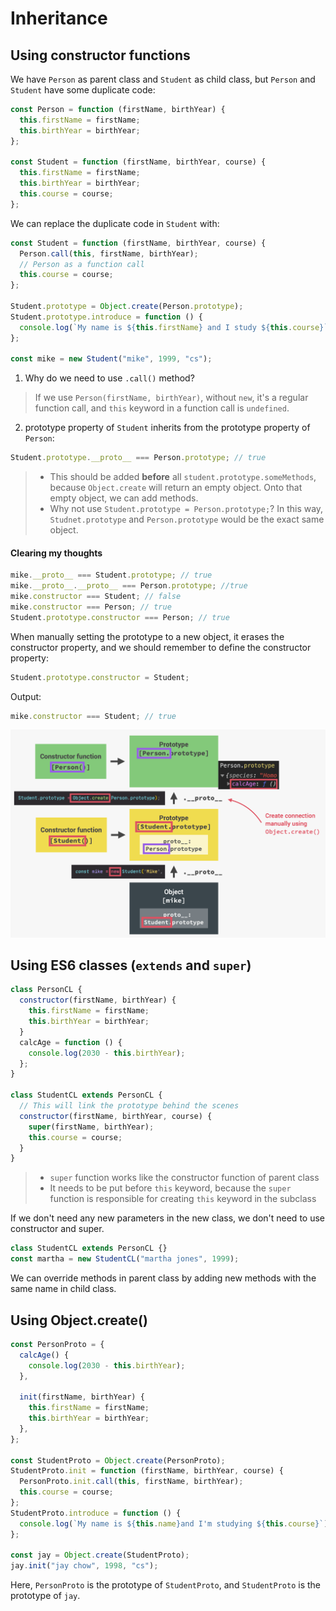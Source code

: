 # Inheritance

## Using constructor functions

We have `Person` as parent class and `Student` as child class, but `Person` and `Student` have some duplicate code:

```javascript
const Person = function (firstName, birthYear) {
  this.firstName = firstName;
  this.birthYear = birthYear;
};

const Student = function (firstName, birthYear, course) {
  this.firstName = firstName;
  this.birthYear = birthYear;
  this.course = course;
};
```

We can replace the duplicate code in `Student` with:

```javascript
const Student = function (firstName, birthYear, course) {
  Person.call(this, firstName, birthYear);
  // Person as a function call
  this.course = course;
};

Student.prototype = Object.create(Person.prototype);
Student.prototype.introduce = function () {
  console.log(`My name is ${this.firstName} and I study ${this.course}`);
};

const mike = new Student("mike", 1999, "cs");
```

1. Why do we need to use `.call()` method?

> If we use `Person(firstName, birthYear)`, without `new`, it's a regular function call, and `this` keyword in a function call is `undefined`.

2. prototype property of `Student` inherits from the prototype property of `Person`:

```javascript
Student.prototype.__proto__ === Person.prototype; // true
```

> - This should be added **before** all `student.prototype.someMethods`, because `Object.create` will return an empty object. Onto that empty object, we can add methods.
> - Why not use `Student.prototype = Person.prototype;`?
>   In this way, `Studnet.prototype` and `Person.prototype` would be the exact same object.

#### Clearing my thoughts

```javascript
mike.__proto__ === Student.prototype; // true
mike.__proto__.__proto__ === Person.prototype; //true
mike.constructor === Student; // false
mike.constructor === Person; // true
Student.prototype.constructor === Person; // true
```

When manually setting the prototype to a new object, it erases the constructor property, and we should remember to define the constructor property:

```javascript
Student.prototype.constructor = Student;
```

Output:

```javascript
mike.constructor === Student; // true
```

![](./resources/prototype.png)

## Using ES6 classes (`extends` and `super`)

```javascript
class PersonCL {
  constructor(firstName, birthYear) {
    this.firstName = firstName;
    this.birthYear = birthYear;
  }
  calcAge = function () {
    console.log(2030 - this.birthYear);
  };
}

class StudentCL extends PersonCL {
  // This will link the prototype behind the scenes
  constructor(firstName, birthYear, course) {
    super(firstName, birthYear);
    this.course = course;
  }
}
```

> - `super` function works like the constructor function of parent class
> - It needs to be put before `this` keyword, because the `super` function is responsible for creating `this` keyword in the subclass

If we don't need any new parameters in the new class, we don't need to use constructor and super.

```javascript
class StudentCL extends PersonCL {}
const martha = new StudentCL("martha jones", 1999);
```

We can override methods in parent class by adding new methods with the same name in child class.

## Using Object.create()

```javascript
const PersonProto = {
  calcAge() {
    console.log(2030 - this.birthYear);
  },

  init(firstName, birthYear) {
    this.firstName = firstName;
    this.birthYear = birthYear;
  },
};

const StudentProto = Object.create(PersonProto);
StudentProto.init = function (firstName, birthYear, course) {
  PersonProto.init.call(this, firstName, birthYear);
  this.course = course;
};
StudentProto.introduce = function () {
  console.log(`My name is ${this.name}and I'm studying ${this.course}`);
};

const jay = Object.create(StudentProto);
jay.init("jay chow", 1998, "cs");
```

Here, `PersonProto` is the prototype of `StudentProto`, and `StudentProto` is the prototype of `jay`.
